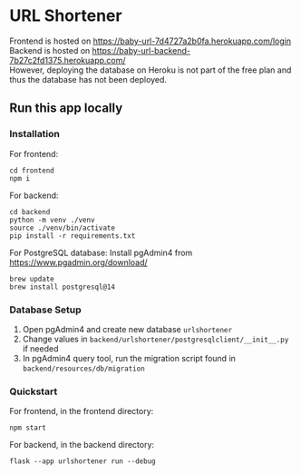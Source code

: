 # URL Shortener

Frontend is hosted on https://baby-url-7d4727a2b0fa.herokuapp.com/login  \
Backend is hosted on https://baby-url-backend-7b27c2fd1375.herokuapp.com/  \
However, deploying the database on Heroku is not part of the free plan and thus the database has not been deployed.

## Run this app locally

### Installation
For frontend:

```
cd frontend
npm i
```

For backend:

```
cd backend
python -m venv ./venv
source ./venv/bin/activate
pip install -r requirements.txt
```

For PostgreSQL database:
Install pgAdmin4 from https://www.pgadmin.org/download/
```
brew update
brew install postgresql@14
```

### Database Setup
1. Open pgAdmin4 and create new database `urlshortener`
2. Change values in `backend/urlshortener/postgresqlclient/__init__.py` if needed
3. In pgAdmin4 query tool, run the migration script found in `backend/resources/db/migration`

### Quickstart
For frontend, in the frontend directory:

```
npm start
```

For backend, in the backend directory:

```
flask --app urlshortener run --debug
```
